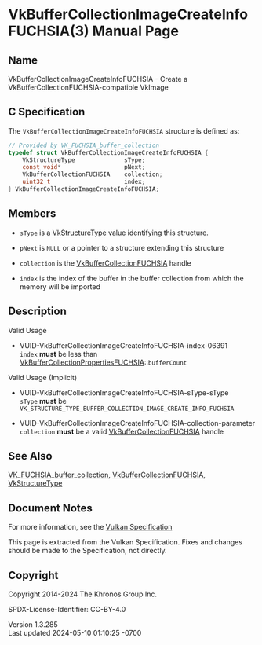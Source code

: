 # VkBufferCollectionImageCreateInfoFUCHSIA(3) Manual Page

## Name

VkBufferCollectionImageCreateInfoFUCHSIA - Create a
VkBufferCollectionFUCHSIA-compatible VkImage



## <a href="#_c_specification" class="anchor"></a>C Specification

The `VkBufferCollectionImageCreateInfoFUCHSIA` structure is defined as:

``` c
// Provided by VK_FUCHSIA_buffer_collection
typedef struct VkBufferCollectionImageCreateInfoFUCHSIA {
    VkStructureType              sType;
    const void*                  pNext;
    VkBufferCollectionFUCHSIA    collection;
    uint32_t                     index;
} VkBufferCollectionImageCreateInfoFUCHSIA;
```

## <a href="#_members" class="anchor"></a>Members

- `sType` is a [VkStructureType](https://registry.khronos.org/vulkan/specs/1.3-extensions/man/html/VkStructureType.html) value identifying
  this structure.

- `pNext` is `NULL` or a pointer to a structure extending this structure

- `collection` is the
  [VkBufferCollectionFUCHSIA](https://registry.khronos.org/vulkan/specs/1.3-extensions/man/html/VkBufferCollectionFUCHSIA.html) handle

- `index` is the index of the buffer in the buffer collection from which
  the memory will be imported

## <a href="#_description" class="anchor"></a>Description

Valid Usage

- <a href="#VUID-VkBufferCollectionImageCreateInfoFUCHSIA-index-06391"
  id="VUID-VkBufferCollectionImageCreateInfoFUCHSIA-index-06391"></a>
  VUID-VkBufferCollectionImageCreateInfoFUCHSIA-index-06391  
  `index` **must** be less than
  [VkBufferCollectionPropertiesFUCHSIA](https://registry.khronos.org/vulkan/specs/1.3-extensions/man/html/VkBufferCollectionPropertiesFUCHSIA.html)::`bufferCount`

Valid Usage (Implicit)

- <a href="#VUID-VkBufferCollectionImageCreateInfoFUCHSIA-sType-sType"
  id="VUID-VkBufferCollectionImageCreateInfoFUCHSIA-sType-sType"></a>
  VUID-VkBufferCollectionImageCreateInfoFUCHSIA-sType-sType  
  `sType` **must** be
  `VK_STRUCTURE_TYPE_BUFFER_COLLECTION_IMAGE_CREATE_INFO_FUCHSIA`

- <a
  href="#VUID-VkBufferCollectionImageCreateInfoFUCHSIA-collection-parameter"
  id="VUID-VkBufferCollectionImageCreateInfoFUCHSIA-collection-parameter"></a>
  VUID-VkBufferCollectionImageCreateInfoFUCHSIA-collection-parameter  
  `collection` **must** be a valid
  [VkBufferCollectionFUCHSIA](https://registry.khronos.org/vulkan/specs/1.3-extensions/man/html/VkBufferCollectionFUCHSIA.html) handle

## <a href="#_see_also" class="anchor"></a>See Also

[VK_FUCHSIA_buffer_collection](https://registry.khronos.org/vulkan/specs/1.3-extensions/man/html/VK_FUCHSIA_buffer_collection.html),
[VkBufferCollectionFUCHSIA](https://registry.khronos.org/vulkan/specs/1.3-extensions/man/html/VkBufferCollectionFUCHSIA.html),
[VkStructureType](https://registry.khronos.org/vulkan/specs/1.3-extensions/man/html/VkStructureType.html)

## <a href="#_document_notes" class="anchor"></a>Document Notes

For more information, see the <a
href="https://registry.khronos.org/vulkan/specs/1.3-extensions/html/vkspec.html#VkBufferCollectionImageCreateInfoFUCHSIA"
target="_blank" rel="noopener">Vulkan Specification</a>

This page is extracted from the Vulkan Specification. Fixes and changes
should be made to the Specification, not directly.

## <a href="#_copyright" class="anchor"></a>Copyright

Copyright 2014-2024 The Khronos Group Inc.

SPDX-License-Identifier: CC-BY-4.0

Version 1.3.285  
Last updated 2024-05-10 01:10:25 -0700
